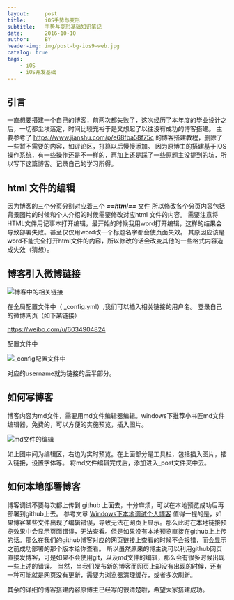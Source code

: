 ```yaml
---
layout:     post
title:      iOS手势与变形
subtitle:   手势与变形基础知识笔记
date:       2016-10-10
author:     BY
header-img: img/post-bg-ios9-web.jpg
catalog: true
tags:
    - iOS
    - iOS开发基础
---
```


## 引言
一直想要搭建一个自己的博客，前两次都失败了，这次经历了本年度的毕业设计之后，一切都尘埃落定，时间比较充裕于是又想起了以往没有成功的博客搭建。
主要参考了 https://www.jianshu.com/p/e68fba58f75c 的博客搭建教程，删除了一些暂不需要的内容，如评论区，打算以后慢慢添加。
因为原博主的搭建基于IOS操作系统，有一些操作还是不一样的，再加上还是踩了一些原题主没提到的坑，所以写下这篇博客。记录自己的学习所得。

## **html** 文件的编辑
因为博客的三个分页分别对应着三个 ***==html==*** 文件
所以修改各个分页内容包括背景图片的时候和个人介绍的时候需要修改对应html 文件的内容。
需要注意将HTML文件用记事本打开编辑，最开始的时候我用word打开编辑，这样的结果会导致部署失败。甚至仅仅用word改一个标题名字都会使页面失效。
其原因应该是word不能完全打开html文件的内容，所以修改的话会改变其他的一些格式内容造成失效（猜想）。

## 博客引入微博链接
![博客中的相关链接](./images/QQ图片20200527095618.png)

在全局配置文件中（ _config.yml）,我们可以插入相关链接的用户名。
登录自己的微博网页（如下某链接）

https://weibo.com/u/6034904824

配置文件中

![_config配置文件中](./images/QQ图片20200527100241.png)

对应的username就为链接的后半部分。

## 如何写博客
博客内容为md文件，需要用md文件编辑器编辑。windows下推荐小书匠md文件编辑器，免费的，可以方便的实施预览，插入图片。

![md文件的编辑](./images/QQ图片20200527101029.png)

如上图中间为编辑区，右边为实时预览。在上面部分是工具栏，包括插入图片，插入链接，设置字体等。
将md文件编辑完成后，添加进入_post文件夹中去。
## 如何本地部署博客
博客调试不要每次都上传到 github 上面去，十分麻烦，可以在本地预览成功后再部署到github上去。
参考文章  [Windows下本地调试个人博客](https://www.jianshu.com/p/b11c45afd3e6)
值得一提的是，如果博客某些文件出现了编辑错误，导致无法在网页上显示。那么此时在本地链接预览效果中会显示页面错误，无法查看。但是如果没有本地预览直接在github上上传的话。那么在我们的github博客对应的网页链接上查看的时候不会报错，而会显示之前成功部署的那个版本给你查看。
所以虽然原来的博主说可以利用github网页直接发博客，可是如果不会使用git，以及md文件的编辑，那么会有很多时候出现一些上述的错误。
当然，当我们发布新的博客而网页上却没有出现的时候，还有一种可能就是网页没有更新，需要为浏览器清理缓存，或者多次刷新。

其余的详细的博客搭建内容原博主已经写的很清楚啦，希望大家搭建成功。

